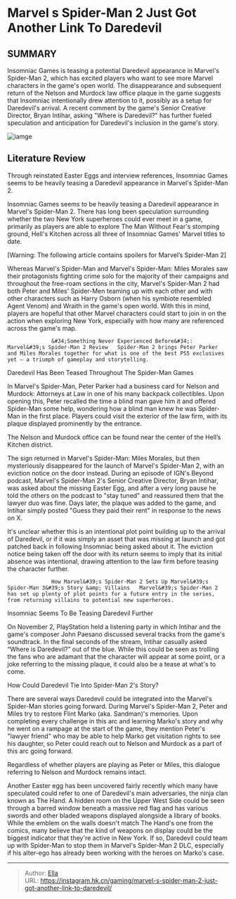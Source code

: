 # Marvel s Spider-Man 2 Just Got Another Link To Daredevil


## SUMMARY 



  Insomniac Games is teasing a potential Daredevil appearance in Marvel&#39;s Spider-Man 2, which has excited players who want to see more Marvel characters in the game&#39;s open world.   The disappearance and subsequent return of the Nelson and Murdock law office plaque in the game suggests that Insomniac intentionally drew attention to it, possibly as a setup for Daredevil&#39;s arrival.   A recent comment by the game&#39;s Senior Creative Director, Bryan Intihar, asking &#34;Where is Daredevil?&#34; has further fueled speculation and anticipation for Daredevil&#39;s inclusion in the game&#39;s story.  

![iamge](https://static1.srcdn.com/wordpress/wp-content/uploads/2023/11/_1-marvel-s-spider-man-2-just-got-another-link-to-daredevil.jpg)

## Literature Review

Through reinstated Easter Eggs and interview references, Insomniac Games seems to be heavily teasing a Daredevil appearance in Marvel&#39;s Spider-Man 2.




Insomniac Games seems to be heavily teasing a Daredevil appearance in Marvel&#39;s Spider-Man 2. There has long been speculation surrounding whether the two New York superheroes could ever meet in a game, primarily as players are able to explore The Man Without Fear&#39;s stomping ground, Hell&#39;s Kitchen across all three of Insomniac Games&#39; Marvel titles to date.




[Warning: The following article contains spoilers for Marvel’s Spider-Man 2]

Whereas Marvel&#39;s Spider-Man and Marvel&#39;s Spider-Man: Miles Morales saw their protagonists fighting crime solo for the majority of their campaigns and throughout the free-roam sections in the city, Marvel&#39;s Spider-Man 2 had both Peter and Miles&#39; Spider-Men teaming up with each other and with other characters such as Harry Osborn (when his symbiote resembled Agent Venom) and Wraith in the game&#39;s open world. With this in mind, players are hopeful that other Marvel characters could start to join in on the action when exploring New York, especially with how many are referenced across the game&#39;s map.

                  &#34;Something Never Experienced Before&#34;: Marvel&#39;s Spider-Man 2 Review   Spider-Man 2 brings Peter Parker and Miles Morales together for what is one of the best PS5 exclusives yet – a triumph of gameplay and storytelling.    


 Daredevil Has Been Teased Throughout The Spider-Man Games 
          




In Marvel&#39;s Spider-Man, Peter Parker had a business card for Nelson and Murdock: Attorneys at Law in one of his many backpack collectibles. Upon opening this, Peter recalled the time a blind man gave him it and offered Spider-Man some help, wondering how a blind man knew he was Spider-Man in the first place. Players could visit the exterior of the law firm, with its plaque displayed prominently by the entrance.



The Nelson and Murdock office can be found near the center of the Hell’s Kitchen district.




The sign returned in Marvel&#39;s Spider-Man: Miles Morales, but then mysteriously disappeared for the launch of Marvel&#39;s Spider-Man 2, with an eviction notice on the door instead. During an episode of IGN&#39;s Beyond podcast, Marvel&#39;s Spider-Man 2&#39;s Senior Creative Director, Bryan Intihar, was asked about the missing Easter Egg, and after a very long pause he told the others on the podcast to &#34;stay tuned&#34; and reassured them that the lawyer duo was fine. Days later, the plaque was added to the game, and Intihar simply posted &#34;Guess they paid their rent&#34; in response to the news on X.





 

It&#39;s unclear whether this is an intentional plot point building up to the arrival of Daredevil, or if it was simply an asset that was missing at launch and got patched back in following Insomniac being asked about it. The eviction notice being taken off the door with its return seems to imply that its initial absence was intentional, drawing attention to the law firm before teasing the character further.

                  How Marvel&#39;s Spider-Man 2 Sets Up Marvel&#39;s Spider-Man 3&#39;s Story &amp; Villains   Marvel&#39;s Spider-Man 2 has set up plenty of plot points for a future entry in the series, from returning villains to potential new superheroes.    



 Insomniac Seems To Be Teasing Daredevil Further 
          




On November 2, PlayStation held a listening party in which Intihar and the game&#39;s composer John Paesano discussed several tracks from the game&#39;s soundtrack. In the final seconds of the stream, Intihar casually asked “Where is Daredevil?” out of the blue. While this could be seen as trolling the fans who are adamant that the character will appear at some point, or a joke referring to the missing plaque, it could also be a tease at what&#39;s to come.


 



 How Could Daredevil Tie Into Spider-Man 2&#39;s Story? 
          

There are several ways Daredevil could be integrated into the Marvel&#39;s Spider-Man stories going forward. During Marvel&#39;s Spider-Man 2, Peter and Miles try to restore Flint Marko (aka. Sandman)&#39;s memories. Upon completing every challenge in this arc and learning Marko&#39;s story and why he went on a rampage at the start of the game, they mention Peter&#39;s &#34;lawyer friend&#34; who may be able to help Marko get visitation rights to see his daughter, so Peter could reach out to Nelson and Murdock as a part of this arc going forward.






Regardless of whether players are playing as Peter or Miles, this dialogue referring to Nelson and Murdock remains intact.




Another Easter egg has been uncovered fairly recently which many have speculated could refer to one of Daredevil&#39;s main adversaries, the ninja clan known as The Hand. A hidden room on the Upper West Side could be seen through a barred window beneath a massive red flag and has various swords and other bladed weapons displayed alongside a library of books. While the emblem on the walls doesn&#39;t match The Hand&#39;s one from the comics, many believe that the kind of weapons on display could be the biggest indicator that they&#39;re active in New York. If so, Daredevil could team up with Spider-Man to stop them in Marvel&#39;s Spider-Man 2 DLC, especially if his alter-ego has already been working with the heroes on Marko&#39;s case.



---

> Author: [Ella](https://instagram.hk.cn/)  
> URL: https://instagram.hk.cn/gaming/marvel-s-spider-man-2-just-got-another-link-to-daredevil/  

